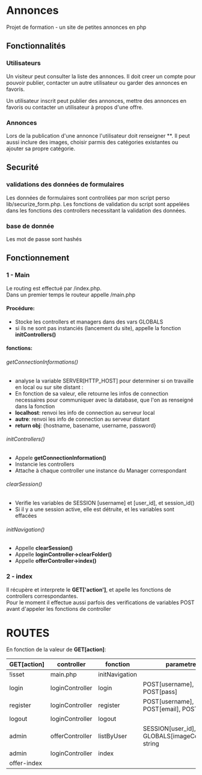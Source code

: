 # Annonces 
Projet de formation - un site de petites annonces en php  

## Fonctionnalités
### Utilisateurs
Un visiteur peut consulter la liste des annonces. Il doit creer un compte pour pouvoir publier, contacter un autre utilisateur ou garder des annonces en favoris.  

Un utilisateur inscrit peut publier des annonces, mettre des annonces en favoris ou contacter un utilisateur à propos d'une offre. 

### Annonces
Lors de la publication d'une annonce l'utilisateur doit renseigner **. Il peut aussi inclure des images, choisir parmis des catégories existantes ou ajouter sa propre catégorie.

## Securité
### validations des données de formulaires
Les données de formulaires sont controllées par mon script perso lib/securize_form.php. Les fonctions de validation du script sont appelées dans les fonctions des controllers necessitant la validation des données.

### base de donnée
Les mot de passe sont hashés

## Fonctionnement

### 1 - Main
Le routing est effectué par /index.php.  
Dans un premier temps le routeur appelle /main.php  
#### Procédure: 
* Stocke les controllers et managers dans des vars GLOBALS  
* si ils ne sont pas instanciés (lancement du site), appelle la fonction __initControllers()__

#### fonctions:
###### getConnectionInformations()  
 * analyse la variable SERVER[HTTP_HOST] pour determiner si on travaille en local ou sur site distant :  
 * En fonction de sa valeur, elle retourne les infos de connection necessaires pour communiquer avec la database, que l'on as renseigné dans la fonction
  * __localhost__: renvoi les info de connection au serveur local
  * __autre__:  renvoi les info de connection au serveur distant
 * __return obj__: {hostname, basename, username, password}
 
###### initControllers()
* Appele __getConnectionInformation()__
* Instancie les controllers  
* Attache à chaque controller une instance du Manager correspondant 

###### clearSession()  
* Verifie les variables de SESSION [username] et [user_id], et session_id()
* Si il y a une session active, elle est détruite, et les variables sont effacées  

###### initNavigation()  
 * Appelle __clearSession()__  
 * Appelle __loginController->clearFolder()__
 * Appelle __offerController->index()__

### 2 - index  
Il récupère et interprete le __GET['action']__, et apelle les fonctions de controllers correspondantes.  
Pour le moment il effectue aussi parfois des verifications de variables POST avant d'appeler les fonctions de controller

# ROUTES
En fonction de la valeur de __GET[action]__:  

|  GET[action]  |  controller     |  fonction      | parametres |
|---------------|-----------------|----------------|------------|
| !isset        | main.php        | initNavigation | |
| login         | loginController | login          | POST[username], POST[pass] |
| register      | loginController | register       | POST[username], POST[email], POST[pass] |
| logout        | loginController | logout         | |
|admin          | offerController | listByUser     | SESSION[user_id], GLOBALS[imageController], string |
|admin          | loginController | index          | |
| offer-index   |